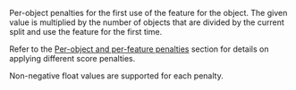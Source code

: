 
Per-object penalties for the first use of the feature for the object. The given value is multiplied by the number of objects that are divided by the current split and use the feature for the first time.

Refer to the [Per-object and per-feature penalties](../../../concepts/algorithm-score-functions.md) section for details on applying different score penalties.

Non-negative float values are supported for each penalty.
